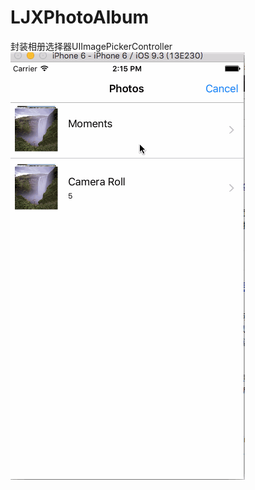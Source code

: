 # LJXPhotoAlbum
封装相册选择器UIImagePickerController
 ![image](https://github.com/Li-JianXin/LJXPhotoAlbum/blob/master/gif0001.gif)
